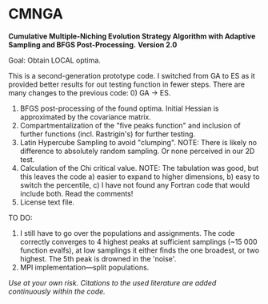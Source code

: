 # CMNGA
**Cumulative Multiple-Niching Evolution Strategy Algorithm with Adaptive Sampling and BFGS Post-Processing.**
**Version 2.0**

Goal: Obtain LOCAL optima.

This is a second-generation prototype code. I switched from GA to ES as it provided better results for out testing function in fewer steps. There are many changes to the previous code:
0) GA -> ES.
1) BFGS post-processing of the found optima. Initial Hessian is approximated by the covariance matrix.
2) Compartmentalization of the "five peaks function" and inclusion of further functions (incl. Rastrigin's) for further testing.
3) Latin Hypercube Sampling to avoid "clumping". NOTE: There is likely no difference to absolutely random sampling. Or none perceived in our 2D test.
4) Calculation of the Chi critical value. NOTE: The tabulation was good, but this leaves the code a) easier to expand to higher dimensions, b) easy to switch the percentile, c) I have not found any Fortran code that would include both. Read the comments!
5) License text file.

TO DO:
1) I still have to go over the populations and assignments. The code correctly converges to 4 highest peaks at sufficient samplings (~15 000 function evalfs), at low samplings it either finds the one broadest, or two highest. The 5th peak is drowned in the 'noise'.
2) MPI implementation—split populations.


*Use at your own risk. Citations to the used literature are added continuously within the code.*
